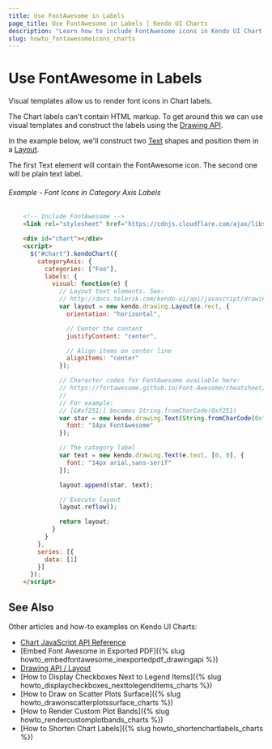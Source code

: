 ```yaml
---
title: Use FontAwesome in Labels
page_title: Use FontAwesome in Labels | Kendo UI Charts
description: "Learn how to include FontAwesome icons in Kendo UI Chart labels."
slug: howto_fontawesomeicons_charts
---
```


# Use FontAwesome in Labels

Visual templates allow us to render font icons in Chart labels.

The Chart labels can't contain HTML markup. To get around this we can use visual templates and construct the labels using the [Drawing API](/framework/drawing).

In the example below, we'll construct two [Text](/api/javascript/drawing/text) shapes and position them in a [Layout](/api/javascript/drawing/layout).

The first Text element will contain the FontAwesome icon. The second one will be plain text label.

###### Example - Font Icons in Category Axis Labels

```html
    <!-- Include FontAwesome -->
    <link rel="stylesheet" href="https://cdnjs.cloudflare.com/ajax/libs/font-awesome/4.2.0/css/font-awesome.css">

    <div id="chart"></div>
    <script>
      $("#chart").kendoChart({
        categoryAxis: {
          categories: ["Foo"],
          labels: {
            visual: function(e) {
              // Layout text elements. See:
              // http://docs.telerik.com/kendo-ui/api/javascript/drawing/layout
              var layout = new kendo.drawing.Layout(e.rect, {
                orientation: "horizontal",

                // Center the content
                justifyContent: "center",

                // Align items on center line
                alignItems: "center"
              });

              // Character codes for FontAwesome available here:
              // https://fortawesome.github.io/Font-Awesome/cheatsheet/
              //
              // For example:
              // [&#xf251;] becomes String.fromCharCode(0xf251)
              var star = new kendo.drawing.Text(String.fromCharCode(0xf005), [0, 0], {
                font: "14px FontAwesome"
              });

              // The category label
              var text = new kendo.drawing.Text(e.text, [0, 0], {
                font: "14px arial,sans-serif"
              });

              layout.append(star, text);

              // Execute layout
              layout.reflow();

              return layout;
            }
          }
        },
        series: [{
          data: [1]
        }]
      });
    </script>
```

## See Also

Other articles and how-to examples on Kendo UI Charts:

* [Chart JavaScript API Reference](/api/javascript/dataviz/ui/chart)
* [Embed Font Awesome in Exported PDF]({% slug howto_embedfontawesome_inexportedpdf_drawingapi %})
* [Drawing API / Layout](/api/javascript/drawing/layout)
* [How to Display Checkboxes Next to Legend Items]({% slug howto_displaycheckboxes_nexttolegenditems_charts %})
* [How to Draw on Scatter Plots Surface]({% slug howto_drawonscatterplotssurface_charts %})
* [How to Render Custom Plot Bands]({% slug howto_rendercustomplotbands_charts %})
* [How to Shorten Chart Labels]({% slug howto_shortenchartlabels_charts %})
